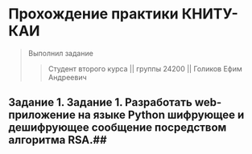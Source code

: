 # Прохождение практики КНИТУ-КАИ #
> Выполнил задание 
>> Студент второго курса || группы 24200 || Голиков Ефим Андреевич

## Задание 1. Задание 1. Разработать web-приложение на языке Python шифрующее и дешифрующее сообщение посредством алгоритма RSA.##
